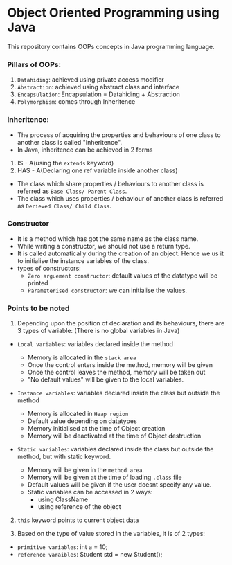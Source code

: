 # Object Oriented Programming using Java
This repository contains OOPs concepts in Java programming language.

### Pillars of OOPs:
1. `Datahiding`: achieved using private access modifier
2. `Abstraction`: achieved using abstract class and interface
3. `Encapsulation`: Encapsulation = Datahiding + Abstraction
4. `Polymorphism`: comes through Inheritence

### Inheritence: 
- The process of acquiring the properties and behaviours of one class to another class is called "Inheritence".
- In Java, inheritence can be achieved in 2 forms
1. IS   - A(using the `extends` keyword)
2. HAS  - A(Declaring one ref variable inside another class)

- The class which share properties / behaviours to another  class is referred as `Base Class/ Parent Class`.
- The class which uses properties / behaviour of another class is referred as `Derieved Class/ Child Class`. 

### Constructor
- It is a method which has got the same name as the class name.
- While writing a constructor, we should not use a return type.
- It is called automatically during the creation of an object. Hence we us it to initialise the instance variables of the class.
- types of constructors:
    - `Zero arguement constructor`: default values of the datatype will be printed
    - `Parameterised constructor`: we can initialise the values.

### Points to be noted
1. Depending upon the position of declaration and its behaviours, there are 3 types of variable:
(There is no global variables in Java)
- `Local variables`: variables declared inside the method
    - Memory is allocated in the `stack area`
    - Once the control enters inside the method, memory will be given
    - Once the control leaves the method, memory will be taken out
    - "No default values" will be given to the local variables.

- `Instance variables`: variables declared inside the class but outside the method
    - Memory is allocated in `Heap region`
    - Default value depending on datatypes
    - Memory initialised at the time of Object creation
    - Memory will be deactivated at the time of Object destruction

- `Static variables`: variables declared inside the class but outside the method, but with static keyword.
    - Memory  will be given in the `method area`.
    - Memory will be given at the time of loading `.class` file
    - Default values will be given if the user doesnt specify any value.
    - Static variables can be accessed in 2 ways:
        - using ClassName
        - using reference of the object

2. `this` keyword points to current  object data

3. Based on the type of value stored in the variables, it is of 2 types:
- `primitive variables`: int a = 10;
- `reference varaibles`: Student std = new Student();
